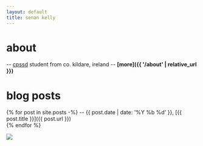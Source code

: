```yaml
---
layout: default
title: senan kelly
---
```


# about

-- [cpssd](https://cpssd.net/) student from co. kildare, ireland
-- **[more]({{ '/about' | relative_url }})**

# blog posts

{% for post in site.posts -%}
-- <span class="date">{{ post.date | date: '%Y %b %d' }}</span>, [{{ post.title }}]({{ post.url }})  
{% endfor %}

<img id="purdy" src="{{ '/assets/images/purdy.jpg' | relative_url }}">
